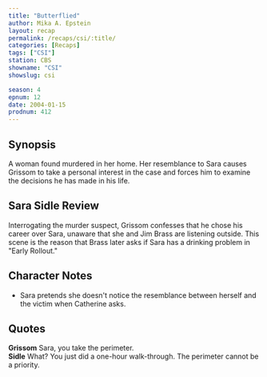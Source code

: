 ```yaml
---
title: "Butterflied"
author: Mika A. Epstein
layout: recap
permalink: /recaps/csi/:title/
categories: [Recaps]
tags: ["CSI"]
station: CBS
showname: "CSI"
showslug: csi

season: 4
epnum: 12
date: 2004-01-15
prodnum: 412  
---
```


## Synopsis

A woman found murdered in her home. Her resemblance to Sara causes Grissom to take a personal interest in the case and forces him to examine the decisions he has made in his life.

## Sara Sidle Review

Interrogating the murder suspect, Grissom confesses that he chose his career over Sara, unaware that she and Jim Brass are listening outside. This scene is the reason that Brass later asks if Sara has a drinking problem in "Early Rollout."

## Character Notes

* Sara pretends she doesn't notice the resemblance between herself and the victim when Catherine asks.

## Quotes

**Grissom** Sara, you take the perimeter.  
**Sidle** What? You just did a one-hour walk-through. The perimeter cannot be a priority.